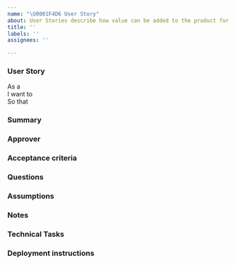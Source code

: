 ```yaml
---
name: "\U0001F4D6 User Story"
about: User Stories describe how value can be added to the product for users
title: ''
labels: ''
assignees: ''

---
```


### User Story

As a  
I want to  
So that

### Summary

### Approver

### Acceptance criteria

### Questions

### Assumptions

### Notes

### Technical Tasks

### Deployment instructions

